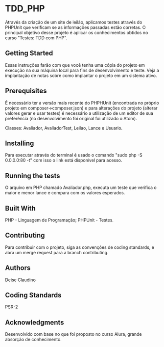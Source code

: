 # TDD_PHP

Através da criação de um site de leilão, aplicamos testes através do PHPUnit que verificam se as informações passadas estão corretas. O principal objetivo desse projeto é aplicar os conhecimentos obtidos no curso "Testes: TDD com PHP".

## Getting Started

Essas instruções farão com que você tenha uma cópia do projeto em execução na sua máquina local para fins de desenvolvimento e teste. Veja a implantação de notas sobre como implantar o projeto em um sistema ativo.

## Prerequisites

É necessário ter a versão mais recente do PHPHUnit (encontrada no próprio projeto em composer->composer.json) e para alterações do projeto (alterar valores gerar e usar testes) é necessário a utilização de um editor de sua preferência (no desenvolvimento foi original foi utilizado o Atom).

Classes:  Avaliador,  AvaliadorTest, Leilao, Lance e Usuario.

## Installing

  Para executar através do terminal é  usado o comando "sudo php -S 0.0.0.0:80 -t" com isso o link está disponível para acesso.

## Running the tests

O arquivo em PHP chamado Avaliador.php, executa um teste que verifica o maior e menor lance e compara com os valores esperados.


## Built With

PHP - Linguagem de Programação;
PHPUnit - Testes.


## Contributing

Para contribuir com o projeto, siga as convenções de coding standards, e abra um merge request para a branch contributing.

## Authors

Deise Claudino

## Coding Standards

PSR-2

## Acknowledgments

Desenvolvido com base no que foi proposto no curso Alura, grande absorção de conhecimento.
